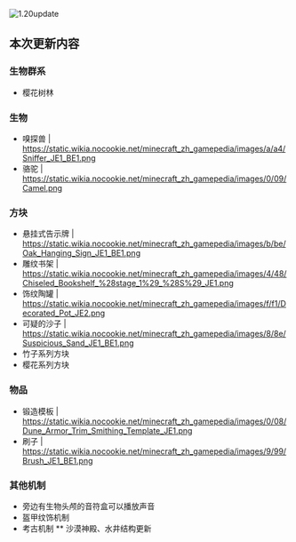 ![1.20update](https://www.lightbeacon.top/pnh/newsimgs/Normal/1.20update.jpg "本次更新的LOGO")
## 本次更新内容
### 生物群系
* 樱花树林
### 生物
* 嗅探兽 | https://static.wikia.nocookie.net/minecraft_zh_gamepedia/images/a/a4/Sniffer_JE1_BE1.png
* 骆驼 | https://static.wikia.nocookie.net/minecraft_zh_gamepedia/images/0/09/Camel.png
### 方块
* 悬挂式告示牌 | https://static.wikia.nocookie.net/minecraft_zh_gamepedia/images/b/be/Oak_Hanging_Sign_JE1_BE1.png
* 雕纹书架 | https://static.wikia.nocookie.net/minecraft_zh_gamepedia/images/4/48/Chiseled_Bookshelf_%28stage_1%29_%28S%29_JE1.png
* 饰纹陶罐 | https://static.wikia.nocookie.net/minecraft_zh_gamepedia/images/f/f1/Decorated_Pot_JE2.png
* 可疑的沙子 | https://static.wikia.nocookie.net/minecraft_zh_gamepedia/images/8/8e/Suspicious_Sand_JE1_BE1.png
* 竹子系列方块
* 樱花系列方块
### 物品
* 锻造模板 | https://static.wikia.nocookie.net/minecraft_zh_gamepedia/images/0/08/Dune_Armor_Trim_Smithing_Template_JE1.png
* 刷子 | https://static.wikia.nocookie.net/minecraft_zh_gamepedia/images/9/99/Brush_JE1_BE1.png
### 其他机制
* 旁边有生物头颅的音符盒可以播放声音
* 盔甲纹饰机制
* 考古机制
** 沙漠神殿、水井结构更新
